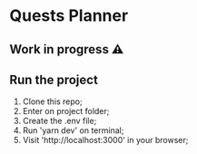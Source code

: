 # Quests Planner

## Work in progress ⚠

## Run the project

1. Clone this repo;
2. Enter on project folder;
3. Create the .env file;
4. Run 'yarn dev' on terminal;
5. Visit 'http://localhost:3000' in your browser;